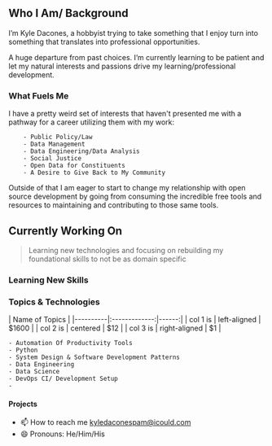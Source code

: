 ## Who I Am/ Background

I’m Kyle Dacones, a hobbyist trying to take something that I enjoy turn into something that translates into professional opportunities. 

A huge departure from past choices. I’m currently learning to be patient and let my natural interests and passions drive my learning/professional development. 


### What Fuels Me

I have a pretty weird set of interests that haven't presented me with a pathway for a career utilizing them with my work:

        - Public Policy/Law
        - Data Management
        - Data Engineering/Data Analysis
        - Social Justice 
        - Open Data for Constituents
        - A Desire to Give Back to My Community

Outside of that I am eager to start to change my relationship with open source development by going from consuming the incredible free tools and resources to maintaining and contributing to those same tools. 

## Currently Working On 

> Learning new technologies and focusing on rebuilding my foundational skills to not be as domain specific

### Learning New Skills

### Topics & Technologies

| Name of Topics   |
|----------|:-------------:|------:|
| col 1 is |  left-aligned | $1600 |
| col 2 is |    centered   |   $12 |
| col 3 is | right-aligned |    $1 |

    - Automation Of Productivity Tools
    - Python
    - System Design & Software Development Patterns
    - Data Engineering
    - Data Science 
    - DevOps CI/ Development Setup
    - 

#### Projects 


- 📫 How to reach me kyledaconespam@icould.com
- 😄 Pronouns: He/Him/His



<!---
Kdacones94/Kdacones94 is a ✨ special ✨ repository because its `README.md` (this file) appears on your GitHub profile.
You can click the Preview link to take a look at your changes.
--->
